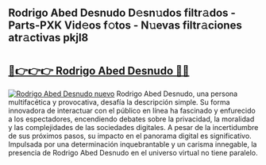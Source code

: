 ## Rodrigo Abed Desnudo D𝚎sn𝚞dos filtr𝚊dos - Parts-PXK Vid𝚎os f𝚘tos - N𝚞evas filtr𝚊ciones atr𝚊ctivas pkjI8

# <h2><a href="http://mb0082s.tromn.icu/?c=Rodrigo+Abed+Desnudo">🔗👉👉👉 Rodrigo Abed Desnudo 🔗🔗</a></h2>

[![Rodrigo Abed Desnudo nuevo](https://i.imgur.com/pEAQMta.gif)](http://mb0082s.tromn.icu/?c=Rodrigo+Abed+Desnudo)
Rodrigo Abed Desnudo, una persona multifacética y provocativa, desafía la descripción simple. Su forma innovadora de interactuar con el público en línea ha fascinado y enfurecido a los espectadores, encendiendo debates sobre la privacidad, la moralidad y las complejidades de las sociedades digitales. A pesar de la incertidumbre de sus próximos pasos, su impacto en el panorama digital es significativo. Impulsada por una determinación inquebrantable y un carisma innegable, la presencia de Rodrigo Abed Desnudo en el universo virtual no tiene paralelo.
